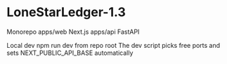 # LoneStarLedger-1.3
Monorepo
apps/web Next.js
apps/api FastAPI

Local dev
npm run dev from repo root
The dev script picks free ports and sets NEXT_PUBLIC_API_BASE automatically
